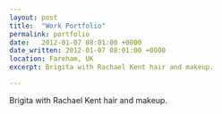 ```yaml
---
layout: post
title:  "Work Portfolio"
permalink: portfolio
date:   2012-01-07 08:01:00 +0000
date_written: 2012-01-07 08:01:00 +0000
location: Fareham, UK
excerpt: Brigita with Rachael Kent hair and makeup.

---
```

Brigita with Rachael Kent hair and makeup.

